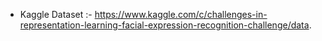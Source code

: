 
- Kaggle Dataset :- https://www.kaggle.com/c/challenges-in-representation-learning-facial-expression-recognition-challenge/data.
